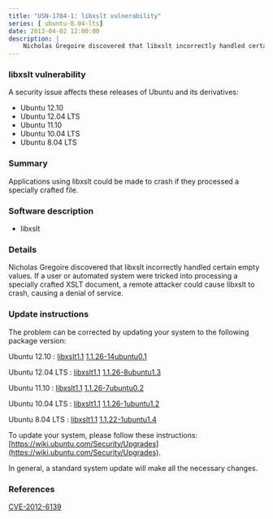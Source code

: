 ```yaml
---
title: "USN-1784-1: libxslt vulnerability"
series: [ ubuntu-8.04-lts]
date: 2013-04-02 12:00:00
description: |
    Nicholas Gregoire discovered that libxslt incorrectly handled certain empty values. If a user or automated system were tricked into processing a specially crafted XSLT document, a remote attacker could cause libxslt to crash, causing a denial of service. 
--- 
```

 
 


### libxslt vulnerability

A security issue affects these releases of Ubuntu and its derivatives:

* Ubuntu 12.10
* Ubuntu 12.04 LTS
* Ubuntu 11.10
* Ubuntu 10.04 LTS
* Ubuntu 8.04 LTS

### Summary

Applications using libxslt could be made to crash if they processed a specially crafted file.

### Software description

* libxslt 

### Details

Nicholas Gregoire discovered that libxslt incorrectly handled certain empty values. If a user or automated system were tricked into processing a specially crafted XSLT document, a remote attacker could cause libxslt to crash, causing a denial of service. 

### Update instructions

The problem can be corrected by updating your system to the following package version:

Ubuntu 12.10
 : [libxslt1.1](https://launchpad.net/ubuntu/+source/libxslt) <span> [1.1.26-14ubuntu0.1](https://launchpad.net/ubuntu/+source/libxslt/1.1.26-14ubuntu0.1) </span> 

Ubuntu 12.04 LTS
 : [libxslt1.1](https://launchpad.net/ubuntu/+source/libxslt) <span> [1.1.26-8ubuntu1.3](https://launchpad.net/ubuntu/+source/libxslt/1.1.26-8ubuntu1.3) </span> 

Ubuntu 11.10
 : [libxslt1.1](https://launchpad.net/ubuntu/+source/libxslt) <span> [1.1.26-7ubuntu0.2](https://launchpad.net/ubuntu/+source/libxslt/1.1.26-7ubuntu0.2) </span> 

Ubuntu 10.04 LTS
 : [libxslt1.1](https://launchpad.net/ubuntu/+source/libxslt) <span> [1.1.26-1ubuntu1.2](https://launchpad.net/ubuntu/+source/libxslt/1.1.26-1ubuntu1.2) </span> 

Ubuntu 8.04 LTS
 : [libxslt1.1](https://launchpad.net/ubuntu/+source/libxslt) <span> [1.1.22-1ubuntu1.4](https://launchpad.net/ubuntu/+source/libxslt/1.1.22-1ubuntu1.4) </span> 

To update your system, please follow these instructions: [https://wiki.ubuntu.com/Security/Upgrades](https://wiki.ubuntu.com/Security/Upgrades).

In general, a standard system update will make all the necessary changes. 

### References

 
 [CVE-2012-6139](http://people.ubuntu.com/~ubuntu-security/cve/CVE-2012-6139)
 

